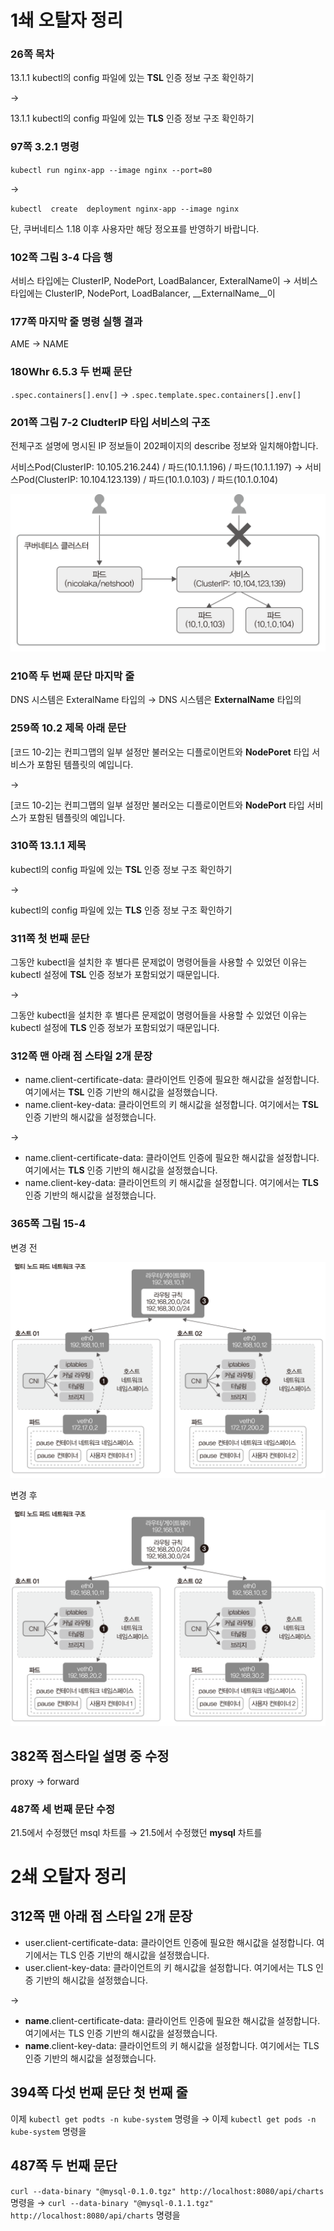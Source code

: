 # 1쇄 오탈자 정리

### 26쪽 목차
13.1.1 kubectl의 config 파일에 있는 **TSL** 인증 정보 구조 확인하기

→

13.1.1 kubectl의 config 파일에 있는 **TLS** 인증 정보 구조 확인하기

### 97쪽 3.2.1 명령
`kubectl run nginx-app --image nginx --port=80`

→

`kubectl  create  deployment nginx-app --image nginx`

단, 쿠버네티스 1.18 이후 사용자만 해당 정오표를 반영하기 바랍니다.

### 102쪽 그림 3-4 다음 행
서비스 타입에는 ClusterIP, NodePort, LoadBalancer, ExteralName이 → 서비스 타입에는 ClusterIP, NodePort, LoadBalancer, __ExternalName__이

### 177쪽 마지막 줄 명령 실행 결과

AME → NAME

### 180Whr 6.5.3 두 번째 문단

`.spec.containers[].env[]` → `.spec.template.spec.containers[].env[]`

### 201쪽 그림 7-2 CludterIP 타입 서비스의 구조

전체구조 설명에 명시된 IP 정보들이 202페이지의 describe 정보와 일치해야합니다.

서비스Pod(ClusterIP: 10.105.216.244) / 파드(10.1.1.196) / 파드(10.1.1.197)
→
서비스Pod(ClusterIP: 10.104.123.139) / 파드(10.1.0.103) / 파드(10.1.0.104)

![그림 7-2](./07-002.png)

### 210쪽 두 번째 문단 마지막 줄
DNS 시스템은 ExteralName 타입의 → DNS 시스템은 __ExternalName__ 타입의

### 259쪽 10.2 제목 아래 문단

[코드 10-2]는 컨피그맵의 일부 설정만 불러오는 디플로이먼트와 **NodePoret** 타입 서비스가 포함된 템플릿의 예입니다.

→

[코드 10-2]는 컨피그맵의 일부 설정만 불러오는 디플로이먼트와 **NodePort** 타입 서비스가 포함된 템플릿의 예입니다.

### 310쪽 13.1.1 제목
kubectl의 config 파일에 있는 **TSL** 인증 정보 구조 확인하기

→

kubectl의 config 파일에 있는 **TLS** 인증 정보 구조 확인하기

### 311쪽 첫 번째 문단
그동안 kubectl을 설치한 후 별다른 문제없이 명령어들을 사용할 수 있었던 이유는 kubectl 설정에 **TSL** 인증 정보가 포함되었기 때문입니다.

→

그동안 kubectl을 설치한 후 별다른 문제없이 명령어들을 사용할 수 있었던 이유는 kubectl 설정에 **TLS** 인증 정보가 포함되었기 때문입니다.

### 312쪽 맨 아래 점 스타일 2개 문장

* name.client-certificate-data: 클라이언트 인증에 필요한 해시값을 설정합니다. 여기에서는 **TSL** 인증 기반의 해시값을 설정했습니다.
* name.client-key-data: 클라이언트의 키 해시값을 설정합니다. 여기에서는 **TSL** 인증 기반의 해시값을 설정했습니다.

→

* name.client-certificate-data: 클라이언트 인증에 필요한 해시값을 설정합니다. 여기에서는 **TLS** 인증 기반의 해시값을 설정했습니다.
* name.client-key-data: 클라이언트의 키 해시값을 설정합니다. 여기에서는 **TLS** 인증 기반의 해시값을 설정했습니다.

### 365쪽 그림 15-4

변경 전

![그림 15-4-bf](./15-004-bf.png)

변경 후

![그림 15-4-af](./15-004-af.png)

##  382쪽 점스타일 설명 중 수정
proxy → forward

### 487쪽 세 번째 문단 수정
21.5에서 수정했던 msql 차트를 → 21.5에서 수정했던 __mysql__ 차트를

# 2쇄 오탈자 정리

## 312쪽 맨 아래 점 스타일 2개 문장

* user.client-certificate-data: 클라이언트 인증에 필요한 해시값을 설정합니다. 여기에서는 TLS 인증 기반의 해시값을 설정했습니다.
* user.client-key-data: 클라이언트의 키 해시값을 설정합니다. 여기에서는 TLS 인증 기반의 해시값을 설정했습니다.

→

* __name__.client-certificate-data: 클라이언트 인증에 필요한 해시값을 설정합니다. 여기에서는 TLS 인증 기반의 해시값을 설정했습니다.
* __name__.client-key-data: 클라이언트의 키 해시값을 설정합니다. 여기에서는 TLS 인증 기반의 해시값을 설정했습니다.

## 394쪽 다섯 번째 문단 첫 번째 줄
이제 `kubectl get podts -n kube-system` 명령을 → 이제 `kubectl get pods -n kube-system` 명령을

## 487쪽 두 번째 문단
`curl --data-binary "@mysql-0.1.0.tgz" http://localhost:8080/api/charts` 명령을 → `curl --data-binary "@mysql-0.1.1.tgz" http://localhost:8080/api/charts` 명령을
